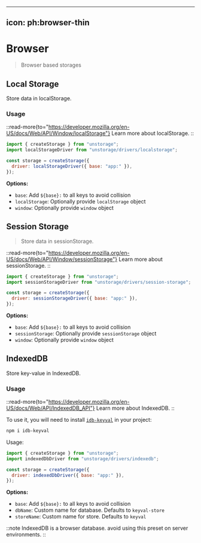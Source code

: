 ----
icon: ph:browser-thin
---

# Browser

> Browser based storages

## Local Storage

Store data in localStorage.

### Usage

::read-more{to="https://developer.mozilla.org/en-US/docs/Web/API/Window/localStorage"}
Learn more about localStorage.
::

```js
import { createStorage } from "unstorage";
import localStorageDriver from "unstorage/drivers/localstorage";

const storage = createStorage({
  driver: localStorageDriver({ base: "app:" }),
});
```

**Options:**

- `base`: Add `${base}:` to all keys to avoid collision
- `localStorage`: Optionally provide `localStorage` object
- `window`: Optionally provide `window` object

## Session Storage

> Store data in sessionStorage.

::read-more{to="https://developer.mozilla.org/en-US/docs/Web/API/Window/sessionStorage"}
Learn more about sessionStorage.
::

```js
import { createStorage } from "unstorage";
import sessionStorageDriver from "unstorage/drivers/session-storage";

const storage = createStorage({
  driver: sessionStorageDriver({ base: "app:" }),
});
```

**Options:**

- `base`: Add `${base}:` to all keys to avoid collision
- `sessionStorage`: Optionally provide `sessionStorage` object
- `window`: Optionally provide `window` object

## IndexedDB

Store key-value in IndexedDB.

### Usage

::read-more{to="https://developer.mozilla.org/en-US/docs/Web/API/IndexedDB_API"}
Learn more about IndexedDB.
::

To use it, you will need to install [`idb-keyval`](https://github.com/jakearchibald/idb-keyval) in your project:

```bash [Terminal]
npm i idb-keyval
```

Usage:

```js
import { createStorage } from "unstorage";
import indexedDbDriver from "unstorage/drivers/indexedb";

const storage = createStorage({
  driver: indexedDbDriver({ base: "app:" }),
});
```

**Options:**

- `base`: Add `${base}:` to all keys to avoid collision
- `dbName`: Custom name for database. Defaults to `keyval-store`
- `storeName`: Custom name for store. Defaults to `keyval`

::note
IndexedDB is a browser database. avoid using this preset on server environments.
::
